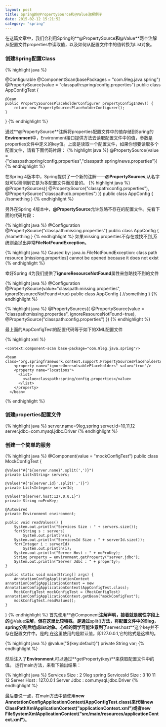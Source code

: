```yaml
---
layout: post
title: Spring的@PropertySource和@Value注解例子
date: 2015-02-12 15:21:52
category: "spring"
---
```


在这篇文章中，我们会利用Spring的**@PropertySource**和**@Value**两个注解从配置文件properties中读取值，以及如何从配置文件中的值转换为List对象。

### 创建Spring配置Class

{% highlight java %}

@Configurable
@ComponentScan(basePackages = "com.9leg.java.spring")
@PropertySource(value = "classpath:spring/config.properties")
public class AppConfigTest {

    @Bean
    public PropertySourcesPlaceholderConfigurer propertyConfigInDev() {
        return new PropertySourcesPlaceholderConfigurer();
    }

}
{% endhighlight %}

通过**@PropertySource**注解将properties配置文件中的值存储到Spring的
**Environment**中，Environment接口提供方法去读取配置文件中的值，参数是properties文件中定义的key值。上面是读取一个配置文件，如果你想要读取多个配置文件，请看下面代码片段：
{% highlight java %}
@PropertySource(value = {"classpath:spring/config.properties","classpath:spring/news.properties"})
{% endhighlight %}

在Spring 4版本中，Spring提供了一个新的注解——**@PropertySources**,从名字就可以猜测到它是为多配置文件而准备的。
{% highlight java %}
@PropertySources({
@PropertySource("classpath:config.properties"),
@PropertySource("classpath:db.properties")
})
public class AppConfig {
	//something
}
{% endhighlight %}

另外在Spring 4版本中，**@PropertySource**允许忽略不存在的配置文件。先看下面的代码片段：

{% highlight java %}
@Configuration
@PropertySource("classpath:missing.properties")
public class AppConfig {
	//something
}
{% endhighlight %}
如果missing.properties不存在或找不到,系统则会抛出异常**FileNotFoundException**。

{% highlight java %}
Caused by: java.io.FileNotFoundException:
		class path resource [missiong.properties] cannot be opened because it does not exist
{% endhighlight %}

幸好Spring 4为我们提供了**ignoreResourceNotFound**属性来忽略找不到的文件

{% highlight java %}
@Configuration
	@PropertySource(value="classpath:missing.properties", ignoreResourceNotFound=true)
	public class AppConfig {
		//something
	}
{% endhighlight %}

{% highlight java %}
  @PropertySources({
		@PropertySource(value = "classpath:missing.properties", ignoreResourceNotFound=true),
		@PropertySource("classpath:config.properties")
        })
{% endhighlight %}

最上面的AppConfigTest的配置代码等于如下的XML配置文件

{% highlight xml %}
<?xml version="1.0" encoding="UTF-8"?>
<beans xmlns="http://www.springframework.org/schema/beans"
        xmlns:xsi="http://www.w3.org/2001/XMLSchema-instance"
        xmlns:context="http://www.springframework.org/schema/context"
        xsi:schemaLocation="http://www.springframework.org/schema/beans http://www.springframework.org/schema/beans/spring-beans-4.0.xsd
    http://www.springframework.org/schema/context   http://www.springframework.org/schema/context/spring-context-4.0.xsd">

    <context:component-scan base-package="com.9leg.java.spring"/>

    <bean class="org.springframework.context.support.PropertySourcesPlaceholderConfigurer">
        <property name="ignoreUnresolvablePlaceholders" value="true"/>
        <property name="locations">
          <list>
            <value>classpath:spring/config.properties</value>
          </list>
        </property>
      </bean>
</beans>
{% endhighlight %}

### 创建properties配置文件

{% highlight java %}
server.name=9leg,spring
server.id=10,11,12
server.jdbc=com.mysql.jdbc.Driver
{% endhighlight %}

### 创建一个简单的服务

{% highlight java %}
@Component(value = "mockConfigTest")
public class MockConfigTest {

    @Value("#{'${server.name}'.split(',')}")
    private List<String> servers;

    @Value("#{'${server.id}'.split(',')}")
    private List<Integer> serverId;

    @Value("${server.host:127.0.0.1}")
    private String noProKey;

    @Autowired
    private Environment environment;

    public void readValues() {
        System.out.println("Services Size : " + servers.size());
        for(String s : servers)
            System.out.println(s);
        System.out.println("ServicesId Size : " + serverId.size());
        for(Integer i : serverId)
            System.out.println(i);
        System.out.println("Server Host : " + noProKey);
        String property = environment.getProperty("server.jdbc");
        System.out.println("Server Jdbc : " + property);        
    }

    public static void main(String[] args) {
        AnnotationConfigApplicationContext annotationConfigApplicationContext = new AnnotationConfigApplicationContext(AppConfigTest.class);
        MockConfigTest mockConfigTest = (MockConfigTest) annotationConfigApplicationContext.getBean("mockConfigTest");
        mockConfigTest.readValues();
    }
}
{% endhighlight %}
首先使用**@Component**注解声明，接着就是属性字段上的**@Value**注解，但在这里比较特殊，是通过**split()**方法，将配置文件中的9leg，spring分割后组成list对象。心细的同学可能注意到了**server.host**这个key并不存在配置文件中。是的,在这里使用的是默认值，即127.0.0.1,它的格式是这样的。

{% highlight java %}
@value("${key:default}")
private String var;
{% endhighlight %}

然后注入了**Environment**,可以通过**getProperty(key)**来获取配置文件中的值。
运行main方法，来看下输出结果：

{% highlight java %}
Services Size : 2
9leg
spring
ServicesId Size : 3
10
11
12
Server Host : 127.0.0.1
Server Jdbc : com.mysql.jdbc.Driver
{% endhighlight %}

最后要说一点，在main方法中请使用**new AnnotationConfigApplicationContext(AppConfigTest.class)**来代替**new ClassPathXmlApplicationContext("applicationContext.xml")**或者**new FileSystemXmlApplicationContext("src/main/resources/applicationContext.xml")**。
